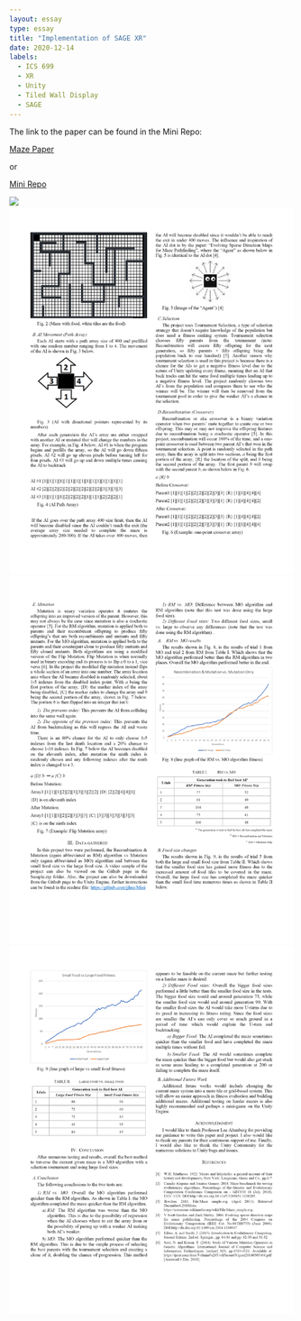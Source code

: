 ```yaml
---
layout: essay
type: essay
title: "Implementation of SAGE XR"
date: 2020-12-14
labels:
  - ICS 699
  - XR
  - Unity
  - Tiled Wall Display
  - SAGE
---
```


The link to the paper can be found in the Mini Repo: 

<a href="https://github.com/jjhna/Mini/blob/master/Na%2C%20Jonathan%20ICS%20674%20Final%20Project%20Paper.pdf"><i class="large github icon "></i>Maze Paper</a>

or 

<a href="https://github.com/jjhna/Mini"><i class="large github icon "></i>Mini Repo</a>


<img class="ui image" src="../images/SAGEXR.pdf">

<img class="ui image" src="../images/EC2.png">

<img class="ui image" src="../images/EC3.png">

<img class="ui image" src="../images/EC4.png">
